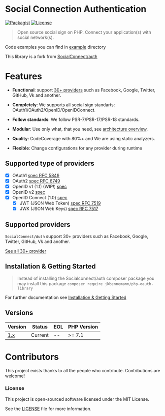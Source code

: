 Social Connection Authentication
==================

[![Packagist](https://img.shields.io/packagist/v/jkbennemann/php-oauth-library.svg?style=flat-square)](https://packagist.org/packages/jkbennemann/php-oauth-library)
[![License](http://img.shields.io/packagist/l/jkbennemann/php-oauth-library.svg?style=flat-square)](https://github.com/jkbennemann/php-oauth-library/blob/master/LICENSE)

> Open source social sign on PHP. Connect your application(s) with social network(s).

Code examples you can find in [example](./example) directory

This library is a fork from [SocialConnect/auth](https://github.com/SocialConnect/auth)

# Features

* <b>Functional</b>: support [30+ providers]((https://socialconnect.lowl.io/providers.html)) such as Facebook, Google, Twitter, GitHub, Vk and another.
* <b>Completely</b>: We supports all social sign standarts: OAuth1/OAuth2/OpenID/OpenIDConnect.
* <b>Follow standards</b>: We follow PSR-7/PSR-17/PSR-18 standards.
* <b>Modular</b>: Use only what, that you need, see [architecture overview](http://localhost:4000/architecture.html).
* <b>Quality</b>: CodeCoverage with 80%+ and We are using static analyzers.


* <b>Flexible</b>: Change configurations for any provider during runtime

## Supported type of providers

- [x] OAuth1 [spec RFC 5849](https://tools.ietf.org/html/rfc5849)
- [x] OAuth2 [spec RFC 6749](https://tools.ietf.org/html/rfc6749)
- [X] OpenID v1 (1.1) (WIP!) [spec](https://openid.net/specs/openid-authentication-1_1.html)
- [X] OpenID v2 [spec](http://openid.net/specs/openid-authentication-2_0.html)
- [X] OpenID Connect (1.0) [spec](http://openid.net/specs/openid-connect-core-1_0.html#OpenID.Discovery)
    - [X] JWT (JSON Web Token) [spec RFC 7519](https://tools.ietf.org/html/rfc7519)
    - [X] JWK (JSON Web Keys) [spec RFC 7517](https://tools.ietf.org/html/rfc7517)

## Supported providers

`SocialConnect/Auth` support 30+ providers such as Facebook, Google, Twitter, GitHub, Vk and another.

[See all 30+ provider](https://socialconnect.lowl.io/providers.html)

## Installation & Getting Started
> Instead of installing the Socialconnect/auth composer package
> you may install this package `composer require jkbennemann/php-oauth-library` 
 
For further documentation see [Installation & Getting Started](https://socialconnect.lowl.io/installation.html)

## Versions

| Version                                                  | Status      | EOL        | PHP Version |
|----------------------------------------------------------|-------------|------------|-------------|
| [1.x](https://github.com/jkbennemann/php-oauth-library/tree/master) | Current     |     --     | >= 7.1      |

Contributors
============

This project exists thanks to all the people who contribute. Contributions are welcome!

### License

This project is open-sourced software licensed under the MIT License.

See the [LICENSE](LICENSE) file for more information.